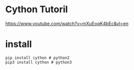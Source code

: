 # Cython Tutoril
https://www.youtube.com/watch?v=mXuEoqK4bEc&vl=en
# install
```
pip install cython # python2
pip3 install cython # python3

```
